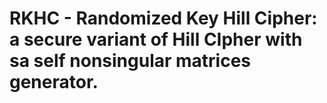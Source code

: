# RKHC - Randomized Key Hill Cipher: a secure variant of Hill CIpher with sa self nonsingular matrices generator.
